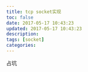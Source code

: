 ```yaml
---
title: tcp socket实现
toc: false
date: 2017-05-17 10:43:23
updated: 2017-05-17 10:43:23
description:
tags: [socket]
categories:
---
```


占坑
<!-- more -->
